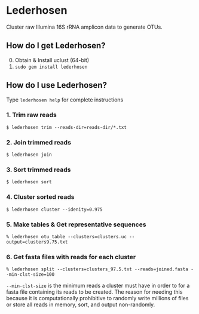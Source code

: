 # Lederhosen

Cluster raw Illumina 16S rRNA amplicon data to generate OTUs.

## How do I get Lederhosen?

0. Obtain & Install uclust (64-bit)
1. `sudo gem install lederhosen`

## How do I use Lederhosen?

Type `lederhosen help` for complete instructions

### 1. Trim raw reads

`$ lederhosen trim --reads-dir=reads-dir/*.txt`

### 2. Join trimmed reads

`$ lederhosen join`

### 3. Sort trimmed reads

`$ lederhosen sort`

### 4. Cluster sorted reads

`$ lederhosen cluster --idenity=0.975`

### 5. Make tables & Get representative sequences

`% lederhosen otu_table --clusters=clusters.uc --output=clusters9.75.txt`

### 6. Get fasta files with reads for each cluster

`% lederhosen split --clusters=clusters_97.5.txt --reads=joined.fasta --min-clst-size=100`

`--min-clst-size` is the minimum reads a cluster must have in order to for a fasta file containing its reads to be created. The reason for needing this because it is computationally prohibitive to randomly write millions of files or store all reads in memory, sort, and output non-randomly.